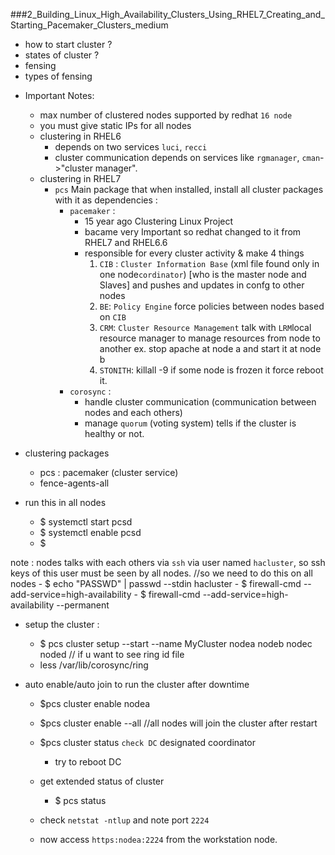 ###2_Building_Linux_High_Availability_Clusters_Using_RHEL7_Creating_and_Starting_Pacemaker_Clusters_medium


- how to start cluster ?
- states of cluster ?
- fensing
- types of fensing

* Important Notes:
    - max number of clustered nodes supported by redhat `16 node`
    - you must give static IPs for all nodes
    - clustering in RHEL6
      - depends on two services `luci`, `recci`
      - cluster communication depends on services like `rgmanager`, `cman`->"cluster manager".
    - clustering in RHEL7
      - `pcs` Main package that when installed, install all cluster packages with it as dependencies  :
        - `pacemaker` :
          - 15 year ago Clustering Linux Project
          - bacame very Important so redhat changed to it from RHEL7 and RHEL6.6
          - responsible for every cluster activity & make 4 things
            1. `CIB` : `Cluster Information Base` (xml file found only in one node`cordinator`) [who is the master node and Slaves] and pushes and updates in confg to other nodes
            2. `BE`: `Policy Engine` force policies between nodes based on `CIB`
            3. `CRM`: `Cluster Resource Management` talk with `LRM`local resource manager to manage resources from node to another ex. stop apache at node a and start it at node b
            4. `STONITH`: killall -9 if some node is frozen it force reboot it.
        - `corosync` :
          - handle cluster communication (communication between nodes and each others)
          - manage `quorum` (voting system) tells if the cluster is healthy or not.

* clustering packages
    - pcs : pacemaker (cluster service)
    - fence-agents-all


* run this in all nodes
    - $ systemctl start pcsd
    - $ systemctl enable pcsd
    - $

note : nodes talks with each others via `ssh` via user named `hacluster`, so ssh keys of this user must be seen by all nodes.
    //so we need to do this on all nodes
    - $ echo "PASSWD" | passwd --stdin hacluster
    - $ firewall-cmd --add-service=high-availability
    - $ firewall-cmd --add-service=high-availability --permanent
* setup the cluster :
    - $ pcs cluster setup --start --name MyCluster nodea nodeb nodec noded
    // if u want to see ring id file
    - less /var/lib/corosync/ring<tab>

* auto enable/auto join to run the cluster after downtime
    - $pcs cluster enable nodea
    - $pcs cluster enable --all //all nodes will join the cluster after restart
    - $pcs cluster status
        `check DC` designated coordinator
        - try to reboot DC
    - get extended status of cluster
      - $ pcs status

    - check `netstat -ntlup` and note port `2224`
    - now access `https:nodea:2224` from the workstation node.
